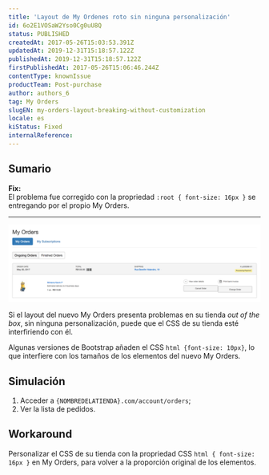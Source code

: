 ```yaml
---
title: 'Layout de My Ordenes roto sin ninguna personalización'
id: 6o2E1VOSaW2Yso0Cg0uU8Q
status: PUBLISHED
createdAt: 2017-05-26T15:03:53.391Z
updatedAt: 2019-12-31T15:18:57.122Z
publishedAt: 2019-12-31T15:18:57.122Z
firstPublishedAt: 2017-05-26T15:06:46.244Z
contentType: knownIssue
productTeam: Post-purchase
author: authors_6
tag: My Orders
slugEN: my-orders-layout-breaking-without-customization
locale: es
kiStatus: Fixed
internalReference: 
---
```


## Sumario

<div class="alert alert-success">
  <div><strong>Fix:</strong></div>
  <div>El problema fue corregido con la propriedad <code>:root { font-size: 16px }</code> se entregando por el propio My Orders.</div>
</div>

---

![Screen Shot 2017-05-26 at 12.01.58](https://raw.githubusercontent.com/vtexdocs/help-center-content/refs/heads/main/docs/es/known-issues/Post-purchase/layout-de-my-ordenes-roto-sin-ninguna-personalizacion_1.png)

Si el layout del nuevo My Orders presenta problemas en su tienda _out of the box_, sin ninguna personalización, puede que el CSS de su tienda esté interfiriendo con él.

Algunas versiones de Bootstrap añaden el CSS `html {font-size: 10px}`, lo que interfiere con los tamaños de los elementos del nuevo My Orders.

## Simulación

1. Acceder a `{NOMBREDELATIENDA}.com/account/orders`;
2. Ver la lista de pedidos.

## Workaround

Personalizar el CSS de su tienda con la propriedad CSS `html { font-size: 16px }` en My Orders, para volver a la proporción original de los elementos.

